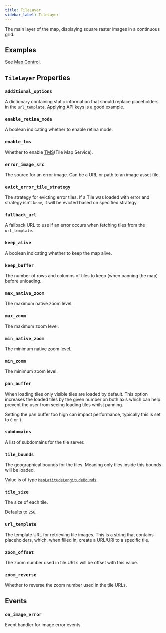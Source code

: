 ```yaml
---
title: TileLayer
sidebar_label: TileLayer
---
```


The main layer of the map, displaying square raster images in a continuous grid.

## Examples

See [Map Control](/docs/controls/map).

## `TileLayer` Properties

### `additional_options`

A dictionary containing static information that should replace placeholders in the `url_template`. Applying API keys is a good example.

### `enable_retina_mode`

A boolean indicating whether to enable retina mode.

### `enable_tms`

Whether to enable [TMS](https://en.wikipedia.org/wiki/Tile_Map_Service)(Tile Map Service).

### `error_image_src`

The source for an error image. Can be a URL or path to an image asset file.

### `evict_error_tile_strategy`

The strategy for evicting error tiles. If a Tile was loaded with error and strategy isn't `None`, it will be evicted based on specified strategy.

### `fallback_url`

A fallback URL to use if an error occurs when fetching tiles from the `url_template`.

### `keep_alive`

A boolean indicating whether to keep the map alive.

### `keep_buffer`

The number of rows and columns of tiles to keep (when panning the map) before unloading.

### `max_native_zoom`

The maximum native zoom level.

### `max_zoom`

The maximum zoom level.

### `min_native_zoom`

The minimum native zoom level.

### `min_zoom`

The minimum zoom level.

### `pan_buffer`

When loading tiles only visible tiles are loaded by default. 
This option increases the loaded tiles by the given number on both axis which can help prevent the user from seeing loading tiles whilst panning. 

Setting the pan buffer too high can impact performance, typically this is set to `0` or `1`.

### `subdomains`

A list of subdomains for the tile server.

### `tile_bounds`

The geographical bounds for the tiles. Meaning only tiles inside this bounds will be loaded.

Value is of type [`MapLatitudeLongitudeBounds`](/docs/reference/types/maplatitudelongitudebounds).

### `tile_size`

The size of each tile.

Defaults to `256`.

### `url_template`

The template URL for retrieving tile images. This is a string that contains placeholders, which, when filled in, create a URL/URI to a specific tile.

### `zoom_offset`

The zoom number used in tile URLs will be offset with this value.

### `zoom_reverse`

Whether to reverse the zoom number used in the tile URLs.

## Events

### `on_image_error`

Event handler for image error events.
